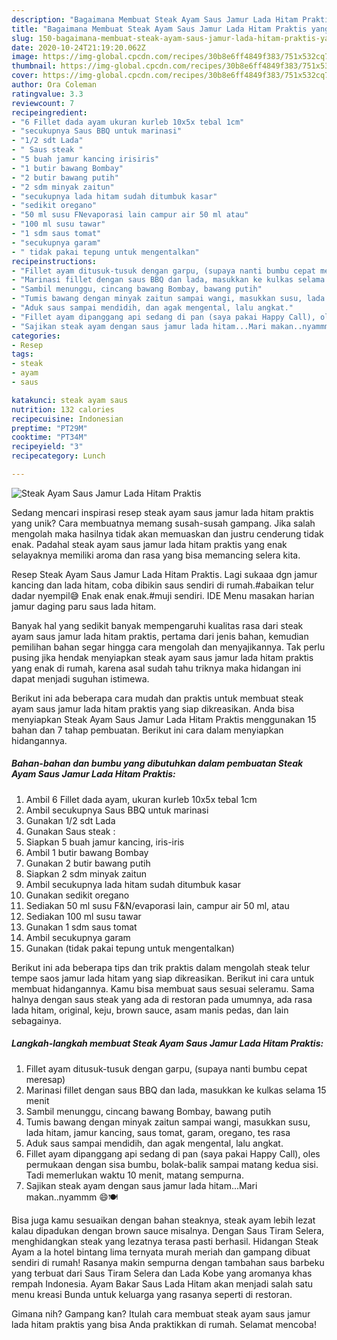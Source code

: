 ```yaml
---
description: "Bagaimana Membuat Steak Ayam Saus Jamur Lada Hitam Praktis yang Enak"
title: "Bagaimana Membuat Steak Ayam Saus Jamur Lada Hitam Praktis yang Enak"
slug: 150-bagaimana-membuat-steak-ayam-saus-jamur-lada-hitam-praktis-yang-enak
date: 2020-10-24T21:19:20.062Z
image: https://img-global.cpcdn.com/recipes/30b8e6ff4849f383/751x532cq70/steak-ayam-saus-jamur-lada-hitam-praktis-foto-resep-utama.jpg
thumbnail: https://img-global.cpcdn.com/recipes/30b8e6ff4849f383/751x532cq70/steak-ayam-saus-jamur-lada-hitam-praktis-foto-resep-utama.jpg
cover: https://img-global.cpcdn.com/recipes/30b8e6ff4849f383/751x532cq70/steak-ayam-saus-jamur-lada-hitam-praktis-foto-resep-utama.jpg
author: Ora Coleman
ratingvalue: 3.3
reviewcount: 7
recipeingredient:
- "6 Fillet dada ayam ukuran kurleb 10x5x tebal 1cm"
- "secukupnya Saus BBQ untuk marinasi"
- "1/2 sdt Lada"
- " Saus steak "
- "5 buah jamur kancing irisiris"
- "1 butir bawang Bombay"
- "2 butir bawang putih"
- "2 sdm minyak zaitun"
- "secukupnya lada hitam sudah ditumbuk kasar"
- "sedikit oregano"
- "50 ml susu FNevaporasi lain campur air 50 ml atau"
- "100 ml susu tawar"
- "1 sdm saus tomat"
- "secukupnya garam"
- " tidak pakai tepung untuk mengentalkan"
recipeinstructions:
- "Fillet ayam ditusuk-tusuk dengan garpu, (supaya nanti bumbu cepat meresap)"
- "Marinasi fillet dengan saus BBQ dan lada, masukkan ke kulkas selama 15 menit"
- "Sambil menunggu, cincang bawang Bombay, bawang putih"
- "Tumis bawang dengan minyak zaitun sampai wangi, masukkan susu, lada hitam, jamur kancing, saus tomat, garam, oregano, tes rasa"
- "Aduk saus sampai mendidih, dan agak mengental, lalu angkat."
- "Fillet ayam dipanggang api sedang di pan (saya pakai Happy Call), oles permukaan dengan sisa bumbu, bolak-balik sampai matang kedua sisi. Tadi memerlukan waktu 10 menit, matang sempurna."
- "Sajikan steak ayam dengan saus jamur lada hitam...Mari makan..nyammm 😄🍽"
categories:
- Resep
tags:
- steak
- ayam
- saus

katakunci: steak ayam saus 
nutrition: 132 calories
recipecuisine: Indonesian
preptime: "PT29M"
cooktime: "PT34M"
recipeyield: "3"
recipecategory: Lunch

---
```



![Steak Ayam Saus Jamur Lada Hitam Praktis](https://img-global.cpcdn.com/recipes/30b8e6ff4849f383/751x532cq70/steak-ayam-saus-jamur-lada-hitam-praktis-foto-resep-utama.jpg)

Sedang mencari inspirasi resep steak ayam saus jamur lada hitam praktis yang unik? Cara membuatnya memang susah-susah gampang. Jika salah mengolah maka hasilnya tidak akan memuaskan dan justru cenderung tidak enak. Padahal steak ayam saus jamur lada hitam praktis yang enak selayaknya memiliki aroma dan rasa yang bisa memancing selera kita.

Resep Steak Ayam Saus Jamur Lada Hitam Praktis. Lagi sukaaa dgn jamur kancing dan lada hitam, coba dibikin saus sendiri di rumah.#abaikan telur dadar nyempil😅 Enak enak enak.#muji sendiri. IDE Menu masakan harian jamur daging paru saus lada hitam.

Banyak hal yang sedikit banyak mempengaruhi kualitas rasa dari steak ayam saus jamur lada hitam praktis, pertama dari jenis bahan, kemudian pemilihan bahan segar hingga cara mengolah dan menyajikannya. Tak perlu pusing jika hendak menyiapkan steak ayam saus jamur lada hitam praktis yang enak di rumah, karena asal sudah tahu triknya maka hidangan ini dapat menjadi suguhan istimewa.


Berikut ini ada beberapa cara mudah dan praktis untuk membuat steak ayam saus jamur lada hitam praktis yang siap dikreasikan. Anda bisa menyiapkan Steak Ayam Saus Jamur Lada Hitam Praktis menggunakan 15 bahan dan 7 tahap pembuatan. Berikut ini cara dalam menyiapkan hidangannya.

<!--inarticleads1-->

##### Bahan-bahan dan bumbu yang dibutuhkan dalam pembuatan Steak Ayam Saus Jamur Lada Hitam Praktis:

1. Ambil 6 Fillet dada ayam, ukuran kurleb 10x5x tebal 1cm
1. Ambil secukupnya Saus BBQ untuk marinasi
1. Gunakan 1/2 sdt Lada
1. Gunakan  Saus steak :
1. Siapkan 5 buah jamur kancing, iris-iris
1. Ambil 1 butir bawang Bombay
1. Gunakan 2 butir bawang putih
1. Siapkan 2 sdm minyak zaitun
1. Ambil secukupnya lada hitam sudah ditumbuk kasar
1. Gunakan sedikit oregano
1. Sediakan 50 ml susu F&amp;N/evaporasi lain, campur air 50 ml, atau
1. Sediakan 100 ml susu tawar
1. Gunakan 1 sdm saus tomat
1. Ambil secukupnya garam
1. Gunakan  (tidak pakai tepung untuk mengentalkan)


Berikut ini ada beberapa tips dan trik praktis dalam mengolah steak telur tempe saos jamur lada hitam yang siap dikreasikan. Berikut ini cara untuk membuat hidangannya. Kamu bisa membuat saus sesuai seleramu. Sama halnya dengan saus steak yang ada di restoran pada umumnya, ada rasa lada hitam, original, keju, brown sauce, asam manis pedas, dan lain sebagainya. 

<!--inarticleads2-->

##### Langkah-langkah membuat Steak Ayam Saus Jamur Lada Hitam Praktis:

1. Fillet ayam ditusuk-tusuk dengan garpu, (supaya nanti bumbu cepat meresap)
1. Marinasi fillet dengan saus BBQ dan lada, masukkan ke kulkas selama 15 menit
1. Sambil menunggu, cincang bawang Bombay, bawang putih
1. Tumis bawang dengan minyak zaitun sampai wangi, masukkan susu, lada hitam, jamur kancing, saus tomat, garam, oregano, tes rasa
1. Aduk saus sampai mendidih, dan agak mengental, lalu angkat.
1. Fillet ayam dipanggang api sedang di pan (saya pakai Happy Call), oles permukaan dengan sisa bumbu, bolak-balik sampai matang kedua sisi. Tadi memerlukan waktu 10 menit, matang sempurna.
1. Sajikan steak ayam dengan saus jamur lada hitam...Mari makan..nyammm 😄🍽


Bisa juga kamu sesuaikan dengan bahan steaknya, steak ayam lebih lezat kalau dipadukan dengan brown sauce misalnya. Dengan Saus Tiram Selera, menghidangkan steak yang lezatnya terasa pasti berhasil. Hidangan Steak Ayam a la hotel bintang lima ternyata murah meriah dan gampang dibuat sendiri di rumah! Rasanya makin sempurna dengan tambahan saus barbeku yang terbuat dari Saus Tiram Selera dan Lada Kobe yang aromanya khas rempah Indonesia. Ayam Bakar Saus Lada Hitam akan menjadi salah satu menu kreasi Bunda untuk keluarga yang rasanya seperti di restoran. 

Gimana nih? Gampang kan? Itulah cara membuat steak ayam saus jamur lada hitam praktis yang bisa Anda praktikkan di rumah. Selamat mencoba!
